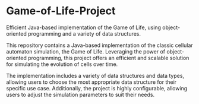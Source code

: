 # Game-of-Life-Project
Efficient Java-based implementation of the Game of Life, using object-oriented programming and a variety of data structures.

This repository contains a Java-based implementation of the classic cellular automaton simulation, the Game of Life. Leveraging the power of object-oriented programming, this project offers an efficient and scalable solution for simulating the evolution of cells over time.

The implementation includes a variety of data structures and data types, allowing users to choose the most appropriate data structure for their specific use case. Additionally, the project is highly configurable, allowing users to adjust the simulation parameters to suit their needs.

